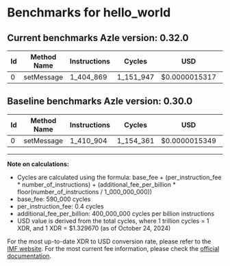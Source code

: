 # Benchmarks for hello_world

## Current benchmarks Azle version: 0.32.0

| Id  | Method Name | Instructions | Cycles    | USD           | USD/Million Calls | Change                            |
| --- | ----------- | ------------ | --------- | ------------- | ----------------- | --------------------------------- |
| 0   | setMessage  | 1_404_869    | 1_151_947 | $0.0000015317 | $1.53             | <font color="green">-6_035</font> |

## Baseline benchmarks Azle version: 0.30.0

| Id  | Method Name | Instructions | Cycles    | USD           | USD/Million Calls |
| --- | ----------- | ------------ | --------- | ------------- | ----------------- |
| 0   | setMessage  | 1_410_904    | 1_154_361 | $0.0000015349 | $1.53             |

---

**Note on calculations:**

- Cycles are calculated using the formula: base_fee + (per_instruction_fee \* number_of_instructions) + (additional_fee_per_billion \* floor(number_of_instructions / 1_000_000_000))
- base_fee: 590_000 cycles
- per_instruction_fee: 0.4 cycles
- additional_fee_per_billion: 400_000_000 cycles per billion instructions
- USD value is derived from the total cycles, where 1 trillion cycles = 1 XDR, and 1 XDR = $1.329670 (as of October 24, 2024)

For the most up-to-date XDR to USD conversion rate, please refer to the [IMF website](https://www.imf.org/external/np/fin/data/rms_sdrv.aspx).
For the most current fee information, please check the [official documentation](https://internetcomputer.org/docs/current/developer-docs/gas-cost#execution).
